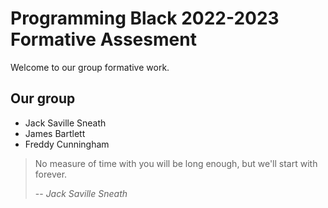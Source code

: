 # Programming Black 2022-2023 Formative Assesment

Welcome to our group formative work.

## Our group

- Jack Saville Sneath
- James Bartlett
- Freddy Cunningham

> No measure of time with you will be long enough, but we'll start with forever.
>
> -- <cite>Jack Saville Sneath</cite>
